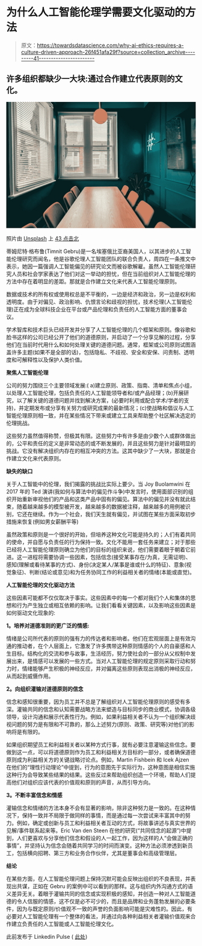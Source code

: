 # 为什么人工智能伦理学需要文化驱动的方法

> 原文：<https://towardsdatascience.com/why-ai-ethics-requires-a-culture-driven-approach-26f451afa29f?source=collection_archive---------41----------------------->

## 许多组织都缺少一大块:通过合作建立代表原则的文化。

![](img/06ee5e7d465534c3c1527bfaeb26642f.png)

照片由 [Unsplash](https://unsplash.com?utm_source=medium&utm_medium=referral) 上 [43 点击北](https://unsplash.com/@43clicksnorth?utm_source=medium&utm_medium=referral)

蒂姆尼特·格布鲁(Timnit Gebru)是一名埃塞俄比亚裔美国人，以其进步的人工智能伦理研究而闻名，他是谷歌伦理人工智能团队的联合负责人，周四在一条推文中表示，她因一篇强调人工智能偏见的研究论文而被谷歌解雇。虽然人工智能伦理研究人员和社会学家表达了他们对这一举动的担忧，但在当前组织对人工智能伦理的方法中存在着明显的差距。那就是合作建立文化来代表人工智能伦理原则。

数据或技术的所有权或使用权总是不平衡的，一边是经济和政治，另一边是权利和透明度。由于对偏见、政治影响、仇恨言论和歧视的担忧，技术伦理(人工智能伦理)正在成为全球科技企业在平台或产品伦理和负责任的人工智能方面的董事会议。

学术智库和技术巨头已经开发并分享了人工智能伦理的几个框架和原则。像谷歌和脸书这样的公司已经公开了他们的道德原则，并启动了一个分享见解的过程，分享他们在当前时代用什么和如何处理关键的道德问题。通常，框架或公司原则试图涵盖许多主题(如果不是全部的话)，包括隐私、不歧视、安全和安保、问责制、透明度和可解释性以及保护人类价值。

**聚焦人工智能伦理**

公司的努力围绕三个主要领域发展:( a)建立原则、政策、指南、清单和焦点小组，以处理人工智能伦理，包括负责任的人工智能领导者和/或产品经理；(b)开展研究，以了解关键的道德问题并找到解决方案，(必要时利用或配合学术/学者的支持)，并定期发布或分享有关努力或研究成果的最新情况；(c)使战略和倡议与人工智能伦理原则相一致，并在某些情况下带来或建立工具来帮助整个社区解决选定的伦理挑战。

这些努力虽然值得称赞，但极其有限。这些努力中有许多是由少数个人或群体做出的，公平和责任的定义是非常动态的或不断发展的，并且这些努力是针对最明显的挑战。它没有解决组织内存在的相互冲突的方法。这其中缺少了一大块，那就是合作建立文化来代表原则。

**缺失的缺口**

关于人工智能中的伦理，我们揭露的挑战比实际上要少。当 Joy Buolamwini 在 2017 年的 Ted 演讲(我如何与算法中的偏见作斗争)中发言时，使用面部识别的组织开始重新审视他们的产品和这类产品中固有的偏见。算法中的偏见并没有就此结束，随着越来越多的模型被开发，越来越多的数据被注释，越来越多的用例被识别，它还在继续。作为一个社会，我们天生就有偏见，并试图在某些方面采取初步措施来恢复(例如男女薪酬平等)

虽然政策和原则是一个很好的开始，但培养这种文化可能是持久的；人们有着共同的使命，并自愿与负责任的行为保持一致。文化不能用一套任务来建立；对于那些已经将人工智能伦理原则确立为他们的目标的组织来说，他们需要着眼于朝着它前进。这一进程将需要协调一些因素，包括信念(接受某事存在/为真，无需证明)、感知(理解或看待某事的方式)、身份(决定某人/某事是谁或什么的特征)、意象(视觉象征)、判断(结论或意见)和为任务协同工作的利益相关者的情绪(本能或直觉)。

**人工智能伦理的文化驱动方法**

这些因素可能都不仅仅取决于事实。这些因素中的每一个都对我们个人和集体的思想和行为产生独立或相互依赖的影响。让我们看看关键因素，以及影响这些因素是如何驱动文化现象的:

**1。培养对道德准则的更广泛的情感:**

情绪是公司所代表的原则的强有力的传达者和影响者。他们在宏观层面上是有效沟通的推动者，在个人层面上，它激发了许多携带这种原则情感的个人的自豪感和人生目标。结构化的交流和参与故事，生活经历，努力使社会的一部分从父权制中发展出来，是情感可以发展的一些方式。当对人工智能伦理的规定原则采取行动和努力时，情绪能够产生积极的神经反应，并对偏离这些原则表现出消极的神经反应，从而起到威慑作用。

**2。向组织灌输对道德原则的信念**

信念和感知很重要，因为员工并不总是了解组织对人工智能伦理原则的感受有多深。灌输共同的信念和认知需要战略方法来塑造与目标同步的商业模式，协调各级领导，设计沟通和展示代表性行为。例如，如果利益相关者不认为一个组织解决歧视问题的努力是有限和不可靠的，那么上述努力(原则、政策、研究等)对他们的影响将是有限的。

如果组织期望员工和利益相关者以某种方式行事，就有必要注意灌输这些信念。要做到这一点，可以将道德原则作为员工和利益相关方目标的一部分，或者确保道德原则成为利益相关方的关键战略讨论点。例如，Martin Fishbein 和 Icek Ajzen 在他们的“理性行动理论”中提到，行为的意图先于实际行为，这种意图是相信实施这种行为会导致某些结果的结果。这些反过来帮助组织创造一个环境，帮助人们提高他们对组织应该代表的价值观和原则的声音，从而引导方向。

**3。不断丰富信念和情感**

灌输信念和情绪的方法本身不会有显著的影响，除非这种努力是一致的。在这种情况下，保持一致并不局限于做同样的事情，而是通过每一次尝试来丰富其中的努力。例如，确定或创新与员工和利益相关者互动的方式，将故事讲述与真实世界的见解/事件联系起来等。Eric Van den Steen 在他的研究(“共同信念的起源”)中提到，人们更喜欢与分享他们信念和假设的人一起工作，因为这样的人“会做正确的事情”，并坚持认为信念会随着共同学习的时间而演变。这种方法必须渗透到新员工，包括横向招聘、第三方和业务合作伙伴，尤其是董事会和高级管理层。

**结论**

在某些方面，在人工智能伦理问题上保持沉默可能会反映出组织的不良表现，并表现出共谋，正如在 Gebru 的案例中可以看到的那样。这与组织内外沟通方式的语义差异无关。着眼于灌输共同的信念或实现积极的感知，并创造一种对人工智能道德的令人信服的情感，这不仅是必不可少的，而且是品牌和业务蓬勃发展的必要条件，因为与既定原则/价值观不一致的声誉的负面影响可能是灾难性的。因此，有必要对人工智能伦理有一个整体的看法，并通过向各种利益相关者灌输价值观来合作建立负责任的人工智能或人工智能伦理文化。

此前发布于 Linkedin Pulse ( [此处](https://www.linkedin.com/pulse/why-ai-ethics-requires-culture-driven-approach-narayanan/))